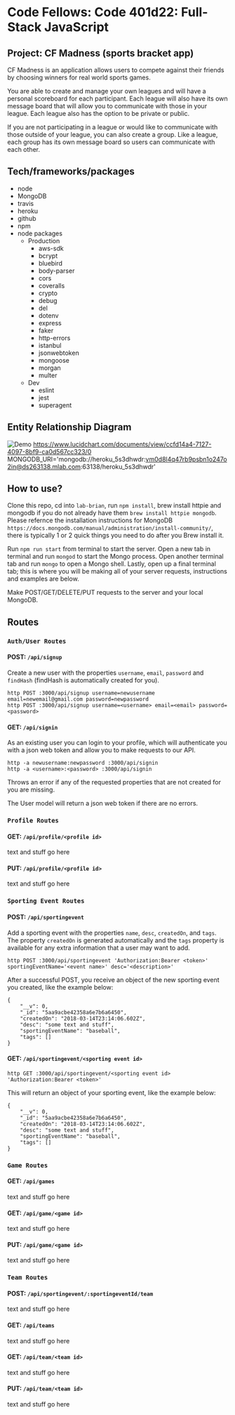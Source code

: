 # Code Fellows: Code 401d22: Full-Stack JavaScript

## Project: CF Madness (sports bracket app)

CF Madness is an application allows users to compete against their friends by choosing winners for real world sports games. 

You are able to create and manage your own leagues and will have a personal scoreboard for each participant. Each league will also have its own message board that will allow you to communicate with those in your league. Each league also has the option to be private or public.

If you are not participating in a league or would like to communicate with those outside of your league, you can also create a group. Like a league, each group has its own message board so users can communicate with each other.

## Tech/frameworks/packages

- node 
- MongoDB
- travis
- heroku
- github
- npm
- node packages
  - Production
    - aws-sdk
    - bcrypt
    - bluebird
    - body-parser 
    - cors
    - coveralls
    - crypto 
    - debug 
    - del 
    - dotenv 
    - express 
    - faker 
    - http-errors 
    - istanbul 
    - jsonwebtoken 
    - mongoose 
    - morgan
    - multer 
  - Dev
    - eslint
    - jest
    - superagent

## Entity Relationship Diagram

![Demo](./public/img/erd.png)
https://www.lucidchart.com/documents/view/ccfd14a4-7127-4097-8bf9-ca0d567cc323/0
MONGODB_URI='mongodb://heroku_5s3dhwdr:vm0d8l4q47rb9psbn1o247o2in@ds263138.mlab.com:63138/heroku_5s3dhwdr'


## How to use?
Clone this repo, cd into `lab-brian`, run `npm install`, brew install httpie and mongodb if you do not already have them `brew install httpie mongodb`. Please refernce the installation instructions for MongoDB `https://docs.mongodb.com/manual/administration/install-community/`, there is typically 1 or 2 quick things you need to do after you Brew install it. 

Run `npm run start` from terminal to start the server. Open a new tab in terminal and run `mongod` to start the Mongo process. Open another terminal tab and run `mongo` to open a Mongo shell. Lastly, open up a final terminal tab; this is where you will be making all of your server requests, instructions and examples are below.

Make POST/GET/DELETE/PUT requests to the server and your local MongoDB.

## Routes

### `Auth/User Routes`
#### POST: `/api/signup`

Create a new  user with the properties `username`, `email`, `password` and `findHash` (findHash is automatically created for you).

```
http POST :3000/api/signup username=newusername email=newemail@gmail.com password=newpassword
http POST :3000/api/signup username=<username> email=<email> password=<password>
```
#### GET: `/api/signin`
As an existing user you can login to your profile, which will authenticate you with a json web token and allow you to make requests to our API.

```
http -a newusername:newpassword :3000/api/signin
http -a <username>:<password> :3000/api/signin

```
Throws an error if any of the requested properties that are not created for you are missing.

The User model will return a json web token if there are no errors.

### `Profile Routes`
#### GET: `/api/profile/<profile id>`
text and stuff go here
#### PUT: `/api/profile/<profile id>`
text and stuff go here

### `Sporting Event Routes`
#### POST: `/api/sportingevent`

Add a sporting event with the properties `name`, `desc`, `createdOn`, and `tags`. The property `createdOn` is generated automatically and the `tags` property is available for any extra information that a user may want to add.

```
http POST :3000/api/sportingevent 'Authorization:Bearer <token>' sportingEventName='<event name>' desc='<description>'
```
After a successful POST, you receive an object of the new sporting event you created, like the example below:
```
{
    "__v": 0, 
    "_id": "5aa9acbe42358a6e7b6a6450", 
    "createdOn": "2018-03-14T23:14:06.602Z", 
    "desc": "some text and stuff", 
    "sportingEventName": "baseball", 
    "tags": []
}
```

#### GET: `/api/sportingevent/<sporting event id>`

```
http GET :3000/api/sportingevent/<sporting event id> 'Authorization:Bearer <token>'
```

This will return an object of your sporting event, like the example below:
```
{
    "__v": 0, 
    "_id": "5aa9acbe42358a6e7b6a6450", 
    "createdOn": "2018-03-14T23:14:06.602Z", 
    "desc": "some text and stuff", 
    "sportingEventName": "baseball", 
    "tags": []
}

```
### `Game Routes`
#### GET: `/api/games`
text and stuff go here
#### GET: `/api/game/<game id>`
text and stuff go here
#### PUT: `/api/game/<game id>`
text and stuff go here

### `Team Routes`
#### POST: `/api/sportingevent/:sportingeventId/team`
text and stuff go here
#### GET: `/api/teams`
text and stuff go here
#### GET: `/api/team/<team id>`
text and stuff go here
#### PUT: `/api/team/<team id>`
text and stuff go here

<!-- ## Tests

run `npm run tests` to check tests.

#### POST

1. The User model should create and return s json web token and a 200 status code if there is no error.
2. The List model should create and return a new list.
3. Both should respond with a 400 status code if there is no request body.
4. The List model should respond with a 401 status code if there is no json web token provided.

#### GET

1. The User model should return a user's json web token and a 200 status code if there is no error.
2. The list model should return a user's list and a 200 status code if there is no error.
3. The List model should respond with a 401 status code if there is no json web token provided
4. should respond with a 404 status code if a request is made with an id that is not found.
5. The List model should respond with a 200 status code and all lists if there is no parameter (id).

#### DELETE

1. The List model should return a 204 status code if there are no errors.
2. The List model should respond with a 400 status code if there is no parameter (id).
3. The List model should respond with a 404 status code if a request is made with an id that is not found.
4. The List model should respond with a 401 status code if there is no json web token provided.

#### PUT

1. The List model should update and return the updated list along with a 200 status code if there are no errors.
2. The List model should respond with a 400 status code if there is an invalid request body.
3. The List model should respond with a 404 status code if a request is made with an id that is not found.
4. The List model should respond with a 401 status code if there is no json web token provided.

## Contribute

You can totally contribute to this project if you want. Fork the repo, make some cool changes and then submit a PR.

## Credits

Initial codebase created by Code Fellows.

## License

MIT. Use it up! -->